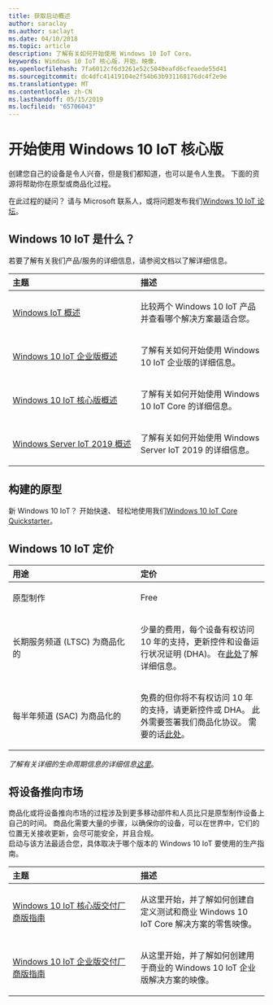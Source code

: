 ```yaml
---
title: 获取启动概述
author: saraclay
ms.author: saclayt
ms.date: 04/10/2018
ms.topic: article
description: 了解有关如何开始使用 Windows 10 IoT Core。
keywords: Windows 10 IoT 核心版，开始，映像，
ms.openlocfilehash: 7fa6012cf6d3261e52c5040eafd6cfeaede55d41
ms.sourcegitcommit: dc4dfc41419104e2f54b63b931168176dc4f2e9e
ms.translationtype: MT
ms.contentlocale: zh-CN
ms.lasthandoff: 05/15/2019
ms.locfileid: "65706043"
---
```

# <a name="get-started-with-windows-10-iot-core"></a>开始使用 Windows 10 IoT 核心版

创建您自己的设备是令人兴奋，但是我们都知道，也可以是令人生畏。 下面的资源将帮助你在原型或商品化过程。 

在此过程的疑问？ 请与 Microsoft 联系人，或将问题发布我们[Windows 10 IoT 论坛](https://social.msdn.microsoft.com/forums/en-US/home?forum=WindowsIoT)。

## <a name="what-is-windows-10-iot"></a>Windows 10 IoT 是什么？

若要了解有关我们产品/服务的详细信息，请参阅文档以了解详细信息。 

<table>
<colgroup>
<col width="50%" />
<col width="50%" />
</colgroup>
<thead>
<tr class="header">
<th align="left">主题</th>
<th align="left">描述</th>
</tr>
</thead>
<tbody>

<tr class="odd">
<td align="left"><p><a href="windows-iot.md" data-raw-source="[Windows IoT Overview](windows-iot.md)">Windows IoT 概述</a></p></td>
<td align="left"><p>比较两个 Windows 10 IoT 产品并查看哪个解决方案最适合您。</p></td>
</tr>

<tr class="odd">
<td align="left"><p><a href="windows-iot-enterprise.md" data-raw-source="[Windows 10 IoT Enterprise Overview](windows-iot-enterprise.md)">Windows 10 IoT 企业版概述</a></p></td>
<td align="left"><p>了解有关如何开始使用 Windows 10 IoT 企业版的详细信息。</p></td>
</tr>

<tr class="odd">
<td align="left"><p><a href="windows-iot-core.md" data-raw-source="[Windows 10 IoT Core Overview](windows-iot-core.md)">Windows 10 IoT 核心版概述</a></p></td>
<td align="left"><p>了解有关如何开始使用 Windows 10 IoT Core 的详细信息。</p></td>
</tr>

<tr class="odd">
<td align="left"><p><a href="windows-iot-core.md" data-raw-source="[Windows 10 IoT Core Overview](windows-server.md)">Windows Server IoT 2019 概述</a></p></td>
<td align="left"><p>了解有关如何开始使用 Windows Server IoT 2019 的详细信息。</p></td>
</tr>

</tbody>
</table>

## <a name="build-a-prototype"></a>构建的原型

新 Windows 10 IoT？ 开始快速、 轻松地使用我们[Windows 10 IoT Core Quickstarter](tutorials/Tutorials.md)。 

## <a name="windows-10-iot-pricing"></a>Windows 10 IoT 定价

<table>
<colgroup>
<col width="50%" />
<col width="50%" />
</colgroup>
<thead>
<tr class="header">
<th align="left">用途</th>
<th align="left">定价</th>
</tr>
</thead>
<tbody>

<tr class="odd">
<td align="left"><p>原型制作</p></td>
<td align="left"><p>Free</p></td>
</tr>

<tr class="odd">
<td align="left"><p>长期服务频道 (LTSC) 为商品化的</p></td>
<td align="left"><p>少量的费用，每个设备有权访问 10 年的支持，更新控件和设备运行状况证明 (DHA)。 在<a href="https://docs.microsoft.com/windows-hardware/manufacture/iot/iotcoreservicesoverview" data-raw-source="[here](https://docs.microsoft.com/windows-hardware/manufacture/iot/iotcoreservicesoverview)">此处</a>了解详细信息。</p></td>
</tr>

<tr class="odd">
<td align="left"><p>每半年频道 (SAC) 为商品化的</p></td>
<td align="left"><p>免费的但你将不有权访问 10 年的支持，请更新控件或 DHA。 此外需要签署我们商品化协议。 需要的话<a href="https://www.aka.ms/SAC-agreement">此处</a>。</p></td>
</tr>

</tbody>
</table>

<i>了解有关详细的生命周期信息的详细信息[这里](https://support.microsoft.com/en-us/lifecycle/search?alpha=IoT%20Core)</i>。

## <a name="bring-a-device-to-market"></a>将设备推向市场

商品化或将设备推向市场的过程涉及到更多移动部件和人员比只是原型制作设备上自己的时间。 商品化需要大量的步骤，以确保你的设备，可以在世界中，它们的位置无关接收更新，会尽可能安全，并且合规。 
<br>
启动与该方法最适合您，具体取决于哪个版本的 Windows 10 IoT 要使用的生产指南。

<table>
<colgroup>
<col width="50%" />
<col width="50%" />
</colgroup>
<thead>
<tr class="header">
<th align="left">主题</th>
<th align="left">描述</th>
</tr>
</thead>
<tbody>

<tr class="odd">
<td align="left"><p><a href="https://docs.microsoft.com/en-us/windows-hardware/manufacture/iot/iot-core-manufacturing-guide"
>Windows 10 IoT 核心版交付厂商版指南</a></p></td>
<td align="left"><p>从这里开始，并了解如何创建自定义测试和商业 Windows 10 IoT Core 解决方案的零售映像。</p></td>
</tr>

<tr class="odd">
<td align="left"><p><a href="https://docs.microsoft.com/en-us/windows-hardware/manufacture/desktop/iot-ent-overview">Windows 10 IoT 企业版交付厂商版指南</a></p></td>
<td align="left"><p>从这里开始，并了解如何创建用于商业的 Windows 10 IoT 企业版解决方案的映像。</p></td>
</tr>

</tbody>
</table>
